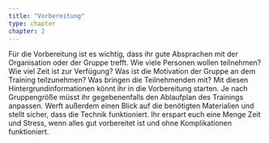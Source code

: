 ```yaml
---
title: "Vorbereitung"
type: chapter
chapter: 2
---
```


Für die Vorbereitung ist es wichtig, dass ihr gute Absprachen mit der Organisation oder der Gruppe trefft. Wie viele Personen wollen teilnehmen? Wie viel Zeit ist zur Verfügung? Was ist die Motivation der Gruppe an dem Training teilzunehmen? Was bringen die Teilnehmenden mit? Mit diesen Hintergrundinformationen könnt ihr in die Vorbereitung starten. Je nach Gruppengröße müsst ihr gegebenenfalls den Ablaufplan des Trainings anpassen. Werft außerdem einen Blick auf die benötigten Materialien und stellt sicher, dass die Technik funktioniert. Ihr erspart euch eine Menge Zeit und Stress, wenn alles gut vorbereitet ist und ohne Komplikationen funktioniert. 

